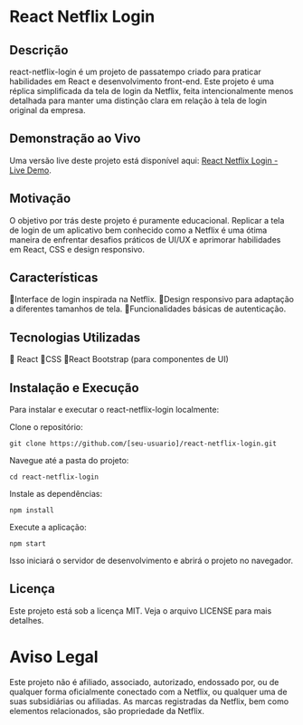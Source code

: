 # React Netflix Login

## Descrição

react-netflix-login é um projeto de passatempo criado para praticar habilidades em React e desenvolvimento front-end. Este projeto é uma réplica simplificada da tela de login da Netflix, feita intencionalmente menos detalhada para manter uma distinção clara em relação à tela de login original da empresa.

## Demonstração ao Vivo

Uma versão live deste projeto está disponível aqui: [React Netflix Login - Live Demo](https://react-netflix-login.vercel.app).

## Motivação

O objetivo por trás deste projeto é puramente educacional. Replicar a tela de login de um aplicativo bem conhecido como a Netflix é uma ótima maneira de enfrentar desafios práticos de UI/UX e aprimorar habilidades em React, CSS e design responsivo.

## Características

🔹Interface de login inspirada na Netflix.
🔹Design responsivo para adaptação a diferentes tamanhos de tela.
🔹Funcionalidades básicas de autenticação.

## Tecnologias Utilizadas

🔹 React
🔹CSS
🔹React Bootstrap (para componentes de UI)

## Instalação e Execução

Para instalar e executar o react-netflix-login localmente:

Clone o repositório:

```
git clone https://github.com/[seu-usuario]/react-netflix-login.git
```

Navegue até a pasta do projeto:

```
cd react-netflix-login
```

Instale as dependências:

```
npm install
```

Execute a aplicação:

```
npm start
```

Isso iniciará o servidor de desenvolvimento e abrirá o projeto no navegador.

## Licença
Este projeto está sob a licença MIT. Veja o arquivo LICENSE para mais detalhes.

# Aviso Legal

Este projeto não é afiliado, associado, autorizado, endossado por, ou de qualquer forma oficialmente conectado com a Netflix, ou qualquer uma de suas subsidiárias ou afiliadas. As marcas registradas da Netflix, bem como elementos relacionados, são propriedade da Netflix.